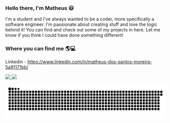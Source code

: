 ### Hello there, I'm Matheus 😃

I'm a student and I've always wanted to be a coder, more specifically a software engineer. I'm passionate about creating stuff and love the logic behind it!
You can find and check out some of my projects in here. Let me know if you think I could have done something different!

### Where you can find me 🌎💻
Linkedin - https://www.linkedin.com/in/matheus-dos-santos-moreira-5a91171bb/

<div>
  <a href="https://github.com/mathmore0000">
  <img height="180em" src="https://github-readme-stats.vercel.app/api?username=mathmore0000&theme=dracula"/>
  <img height="180em" src="https://github-readme-stats.vercel.app/api/top-langs/?username=mathmore0000&layout=compact&langs_count=8&theme=dracula"/>
</div>

![Snake animation](https://github.com/mathmore0000/mathmore0000/blob/output/github-contribution-grid-snake.svg)
